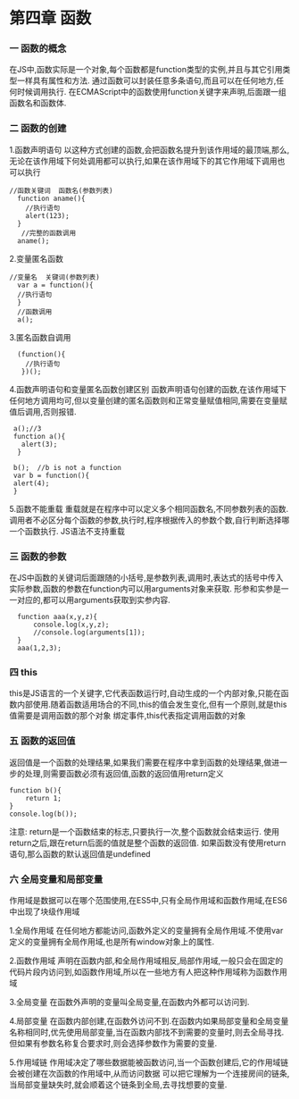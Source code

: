 # 第四章 函数

### 一 函数的概念

  在JS中,函数实际是一个对象,每个函数都是function类型的实例,并且与其它引用类型一样具有属性和方法.
  通过函数可以封装任意多条语句,而且可以在任何地方,任何时候调用执行.
  在ECMAScript中的函数使用function关键字来声明,后面跟一组函数名和函数体.

### 二 函数的创建

1.函数声明语句
  以这种方式创建的函数,会把函数名提升到该作用域的最顶端,那么,无论在该作用域下何处调用都可以执行,如果在该作用域下的其它作用域下调用也可以执行

    //函数关键词  函数名(参数列表)
      function aname(){
        //执行语句
        alert(123);
      }
       //完整的函数调用
      aname();

2.变量匿名函数

    //变量名  关键词(参数列表)
      var a = function(){
      //执行语句
      }
      //函数调用
      a();

3.匿名函数自调用

      (function(){
        //执行语句
       })();

4.函数声明语句和变量匿名函数创建区别
  函数声明语句创建的函数,在该作用域下任何地方调用均可,但以变量创建的匿名函数则和正常变量赋值相同,需要在变量赋值后调用,否则报错.

     a();//3
     function a(){
       alert(3);
      }

     b();  //b is not a function
     var b = function(){
     alert(4);
     }

5.函数不能重载
  重载就是在程序中可以定义多个相同函数名,不同参数列表的函数.调用者不必区分每个函数的参数,执行时,程序根据传入的参数个数,自行判断选择哪一个函数执行.
  JS语法不支持重载

### 三 函数的参数

  在JS中函数的关键词后面跟随的小括号,是参数列表,调用时,表达式的括号中传入实际参数,函数的参数在function内可以用arguments对象来获取.
  形参和实参是一一对应的,都可以用arguments获取到实参内容.
 
      function aaa(x,y,z){
          console.log(x,y,z);
          //console.log(arguments[1]);
      }
      aaa(1,2,3);

### 四 this
this是JS语言的一个关键字,它代表函数运行时,自动生成的一个内部对象,只能在函数内部使用.随着函数适用场合的不同,this的值会发生变化,但有一个原则,就是this值需要是调用函数的那个对象
绑定事件,this代表指定调用函数的对象

### 五 函数的返回值
返回值是一个函数的处理结果,如果我们需要在程序中拿到函数的处理结果,做进一步的处理,则需要函数必须有返回值,函数的返回值用return定义

    function b(){
        return 1;
    }
    console.log(b());

注意:
  return是一个函数结束的标志,只要执行一次,整个函数就会结束运行.
  使用return之后,跟在return后面的值就是整个函数的返回值.
  如果函数没有使用return语句,那么函数的默认返回值是undefined

### 六 全局变量和局部变量
作用域是数据可以在哪个范围使用,在ES5中,只有全局作用域和函数作用域,在ES6中出现了块级作用域

1.全局作用域
  在任何地方都能访问,函数外定义的变量拥有全局作用域.不使用var定义的变量拥有全局作用域,也是所有window对象上的属性.

2.函数作用域
  声明在函数内部,和全局作用域相反,局部作用域,一般只会在固定的代码片段内访问到,如函数作用域,所以在一些地方有人把这种作用域称为函数作用域

3.全局变量
  在函数外声明的变量叫全局变量,在函数内外都可以访问到.

4.局部变量
  在函数内部创建,在函数外访问不到.在函数内如果局部变量和全局变量名称相同时,优先使用局部变量,当在函数内部找不到需要的变量时,则去全局寻找.但如果有参数名称复合要求时,则会选择参数作为需要的变量.

5.作用域链
  作用域决定了哪些数据能被函数访问,当一个函数创建后,它的作用域链会被创建在次函数的作用域中,从而访问数据
  可以把它理解为一个连接房间的链条,当局部变量缺失时,就会顺着这个链条到全局,去寻找想要的变量.